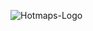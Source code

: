 <p><img alt="Hotmaps-Logo" src="https://www.hotmaps-project.eu/wp-content/uploads/2017/02/logo.svg"/></p>